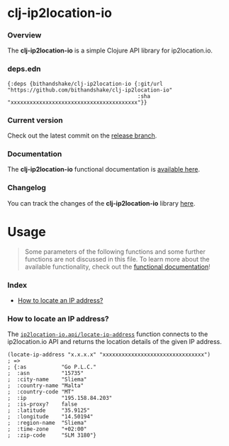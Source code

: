 
# clj-ip2location-io

### Overview

The <strong>clj-ip2location-io</strong> is a simple Clojure API library for ip2location.io.

### deps.edn

```
{:deps {bithandshake/clj-ip2location-io {:git/url "https://github.com/bithandshake/clj-ip2location-io"
                                         :sha     "xxxxxxxxxxxxxxxxxxxxxxxxxxxxxxxxxxxxxxxx"}}
```

### Current version

Check out the latest commit on the [release branch](https://github.com/bithandshake/clj-ip2location-io/tree/release).

### Documentation

The <strong>clj-ip2location-io</strong> functional documentation is [available here](documentation/COVER.md).

### Changelog

You can track the changes of the <strong>clj-ip2location-io</strong> library [here](CHANGES.md).

# Usage

> Some parameters of the following functions and some further functions are not discussed in this file.
  To learn more about the available functionality, check out the [functional documentation](documentation/COVER.md)!

### Index

- [How to locate an IP address?](#how-to-locate-an-ip-address)

### How to locate an IP address?

The [`ip2location-io.api/locate-ip-address`](documentation/clj/ip2location-io/API.md/#locate-ip-address)
function connects to the ip2location.io API and returns the location details of the given IP address.

```
(locate-ip-address "x.x.x.x" "xxxxxxxxxxxxxxxxxxxxxxxxxxxxxxxx")
; =>
; {:as           "Go P.L.C."
;  :asn          "15735"
;  :city-name    "Sliema"
;  :country-name "Malta"
;  :country-code "MT"
;  :ip           "195.158.84.203"
;  :is-proxy?    false
;  :latitude     "35.9125"
;  :longitude    "14.50194"
;  :region-name  "Sliema"
;  :time-zone    "+02:00"
;  :zip-code     "SLM 3180"}
```
